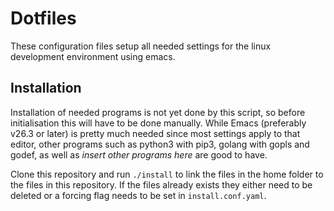# Dotfiles
These configuration files setup all needed settings for the linux development environment using emacs.

## Installation
Installation of needed programs is not yet done by this script, so before initialisation this will have to be done manually. While Emacs (preferably v26.3 or later) is pretty much needed since most settings apply to that editor, other programs such as python3 with pip3, golang with gopls and godef, as well as _insert other programs here_ are good to have.
    
Clone this repository and run `./install` to link the files in the home folder to the files in this repository. If the files already exists they either need to be deleted or a forcing flag needs to be set in `install.conf.yaml`.
